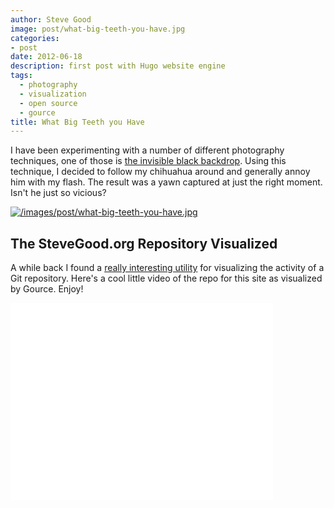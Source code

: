 ```yaml
---
author: Steve Good
image: post/what-big-teeth-you-have.jpg
categories:
- post
date: 2012-06-18
description: first post with Hugo website engine
tags:
  - photography
  - visualization
  - open source
  - gource
title: What Big Teeth you Have
---
```


I have been experimenting with a number of different photography techniques, one of those is [the invisible black backdrop](http://glyndewisblog.com/2010/01/19/the-invisible-black-backdrop-photography-technique/ "The Invisible Black Backdrop").  Using this technique, I decided to follow my chihuahua around and generally annoy him with my flash.  The result was a yawn captured at just the right moment.  Isn't he just so vicious?

[![/images/post/what-big-teeth-you-have.jpg](/images/post/what-big-teeth-you-have.jpg)](/images/post/what-big-teeth-you-have.jpg)

## The SteveGood.org Repository Visualized

A while back I found a [really interesting utility](http://code.google.com/p/gource/ "Gource") for visualizing the activity of a Git repository. Here's a cool little video of the repo for this site as visualized by Gource.  Enjoy!

<iframe width="420" height="315" src="//www.youtube.com/embed/dMtlcLqXFwc" frameborder="0" allowfullscreen></iframe>
